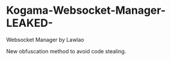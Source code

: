 # Kogama-Websocket-Manager-LEAKED-
Websocket Manager by Lawlao

New obfuscation method to avoid code stealing.
